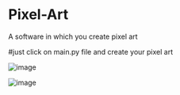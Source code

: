 # Pixel-Art
A software in which you create pixel art


#just click on main.py file and create your pixel art

![image](https://user-images.githubusercontent.com/87056376/221345404-373d9147-b9e4-4bc1-8592-76689d782eb8.png)



![image](https://user-images.githubusercontent.com/87056376/221345436-ae52f1e3-55f5-4542-b994-605aac676bdc.png)
